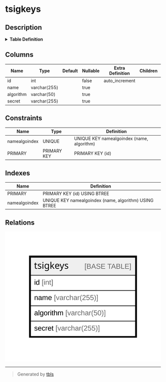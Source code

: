 # tsigkeys

## Description

<details>
<summary><strong>Table Definition</strong></summary>

```sql
CREATE TABLE `tsigkeys` (
  `id` int NOT NULL AUTO_INCREMENT,
  `name` varchar(255) DEFAULT NULL,
  `algorithm` varchar(50) DEFAULT NULL,
  `secret` varchar(255) DEFAULT NULL,
  PRIMARY KEY (`id`),
  UNIQUE KEY `namealgoindex` (`name`,`algorithm`)
) ENGINE=InnoDB DEFAULT CHARSET=latin1
```

</details>

## Columns

| Name | Type | Default | Nullable | Extra Definition | Children | Parents | Comment |
| ---- | ---- | ------- | -------- | ---------------- | -------- | ------- | ------- |
| id | int |  | false | auto_increment |  |  |  |
| name | varchar(255) |  | true |  |  |  |  |
| algorithm | varchar(50) |  | true |  |  |  |  |
| secret | varchar(255) |  | true |  |  |  |  |

## Constraints

| Name | Type | Definition |
| ---- | ---- | ---------- |
| namealgoindex | UNIQUE | UNIQUE KEY namealgoindex (name, algorithm) |
| PRIMARY | PRIMARY KEY | PRIMARY KEY (id) |

## Indexes

| Name | Definition |
| ---- | ---------- |
| PRIMARY | PRIMARY KEY (id) USING BTREE |
| namealgoindex | UNIQUE KEY namealgoindex (name, algorithm) USING BTREE |

## Relations

![er](tsigkeys.svg)

---

> Generated by [tbls](https://github.com/k1LoW/tbls)

